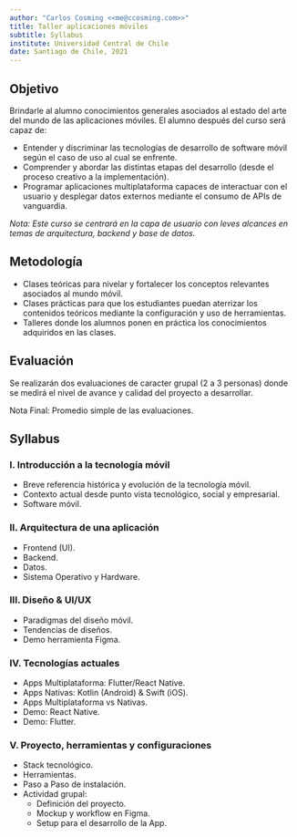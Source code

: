 ```yaml
---
author: "Carlos Cosming <<me@ccosming.com>>"
title: Taller aplicaciones móviles
subtitle: Syllabus
institute: Universidad Central de Chile
date: Santiago de Chile, 2021
---
```


## Objetivo

Brindarle al alumno conocimientos generales asociados al estado del arte del mundo de las aplicaciones móviles. El alumno después del curso será capaz de:

- Entender y discriminar las tecnologías de desarrollo de software móvil según el caso de uso al cual se enfrente.
- Comprender y abordar las distintas etapas del desarrollo (desde el proceso creativo a la implementación).
- Programar aplicaciones multiplataforma capaces de interactuar con el usuario y desplegar datos externos mediante el consumo de APIs de vanguardia.

_Nota: Este curso se centrará en la capa de usuario con leves alcances en temas de arquitectura, backend y base de datos._

## Metodología

- Clases teóricas para nivelar y fortalecer los conceptos relevantes asociados al mundo móvil.
- Clases prácticas para que los estudiantes puedan aterrizar los contenidos teóricos mediante la configuración y uso de herramientas.
- Talleres donde los alumnos ponen en práctica los conocimientos adquiridos en las clases.

## Evaluación

Se realizarán dos evaluaciones de caracter grupal (2 a 3 personas) donde se medirá el nivel de avance y calidad del proyecto a desarrollar.

Nota Final: Promedio simple de las evaluaciones.

## Syllabus

### I. Introducción a la tecnología móvil

- Breve referencia histórica y evolución de la tecnología móvil.
- Contexto actual desde punto vista tecnológico, social y empresarial.
- Software móvil.

### II. Arquitectura de una aplicación

- Frontend (UI).
- Backend.
- Datos.
- Sistema Operativo y Hardware.

### III. Diseño & UI/UX

- Paradigmas del diseño móvil.
- Tendencias de diseños.
- Demo herramienta Figma.

### IV. Tecnologías actuales

- Apps Multiplataforma: Flutter/React Native.
- Apps Nativas: Kotlin (Android) & Swift (iOS).
- Apps Multiplataforma vs Nativas.
- Demo: React Native.
- Demo: Flutter.

### V. Proyecto, herramientas y configuraciones

- Stack tecnológico.
- Herramientas.
- Paso a Paso de instalación.
- Actividad grupal:
  - Definición del proyecto.
  - Mockup y workflow en Figma.
  - Setup para el desarrollo de la App.
